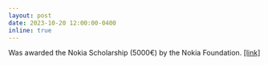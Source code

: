 ```yaml
---
layout: post
date: 2023-10-20 12:00:00-0400
inline: true
---
```


Was awarded the Nokia Scholarship (5000€) by the Nokia Foundation. <a href="https://nokiafoundation.com/grants/nokia-scholarship/">[link]</a>
